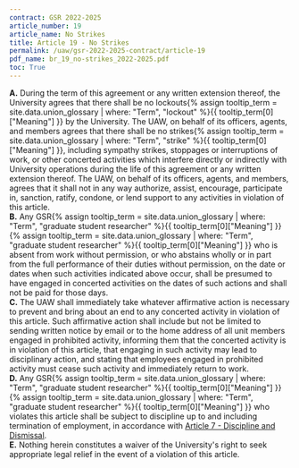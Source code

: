 ```yaml
---
contract: GSR 2022-2025
article_number: 19
article_name: No Strikes 
title: Article 19 - No Strikes 
permalink: /uaw/gsr-2022-2025-contract/article-19
pdf_name: br_19_no-strikes_2022-2025.pdf
toc: True
---
```



<div class="lvl1"><b>A.</b> During the term of this agreement or any written extension thereof, the University agrees that there shall be no <span class="tooltip">lockouts<span class="tooltip-text">{% assign tooltip_term = site.data.union_glossary | where: "Term", "lockout" %}{{ tooltip_term[0]["Meaning"] }}</span></span> by the University. The UAW, on behalf of its officers, agents, and members agrees that there shall be no <span class="tooltip">strikes<span class="tooltip-text">{% assign tooltip_term = site.data.union_glossary | where: "Term", "strike" %}{{ tooltip_term[0]["Meaning"] }}</span></span>, including sympathy strikes, stoppages or interruptions of work, or other concerted activities which interfere directly or indirectly with University operations during the life of this agreement or any written extension thereof. The UAW, on behalf of its officers, agents, and members, agrees that it shall not in any way authorize, assist, encourage, participate in, sanction, ratify, condone, or lend support to any activities in violation of this article.</div>
<div class="lvl1"><b>B.</b> Any <span class="tooltip"><span class="tooltip">GSR<span class="tooltip-text">{% assign tooltip_term = site.data.union_glossary | where: "Term", "graduate student researcher" %}{{ tooltip_term[0]["Meaning"] }}</span></span><span class="tooltip-text">{% assign tooltip_term = site.data.union_glossary | where: "Term", "graduate student researcher" %}{{ tooltip_term[0]["Meaning"] }}</span></span> who is absent from work without permission, or who abstains wholly or in part from the full performance of their duties without permission, on the date or dates when such activities indicated above occur, shall be presumed to have engaged in concerted activities on the dates of such actions and shall not be paid for those days.</div>
<div class="lvl1"><b>C.</b> The UAW shall immediately take whatever affirmative action is necessary to prevent and bring about an end to any concerted activity in violation of this article. Such affirmative action shall include but not be limited to sending written notice by email or to the home address of all unit members engaged in prohibited activity, informing them that the concerted activity is in violation of this article, that engaging in such activity may lead to disciplinary action, and stating that employees engaged in prohibited activity must cease such activity and immediately return to work.</div>
<div class="lvl1"><b>D.</b> Any <span class="tooltip"><span class="tooltip">GSR<span class="tooltip-text">{% assign tooltip_term = site.data.union_glossary | where: "Term", "graduate student researcher" %}{{ tooltip_term[0]["Meaning"] }}</span></span><span class="tooltip-text">{% assign tooltip_term = site.data.union_glossary | where: "Term", "graduate student researcher" %}{{ tooltip_term[0]["Meaning"] }}</span></span> who violates this article shall be subject to discipline up to and including termination of employment, in accordance with <a href="/uaw/gsr-2022-2025-contract/article-7">Article 7 - Discipline and Dismissal</a>.</div>
<div class="lvl1"><b>E.</b> Nothing herein constitutes a waiver of the University's right to seek appropriate legal relief in the event of a violation of this article.</div>

